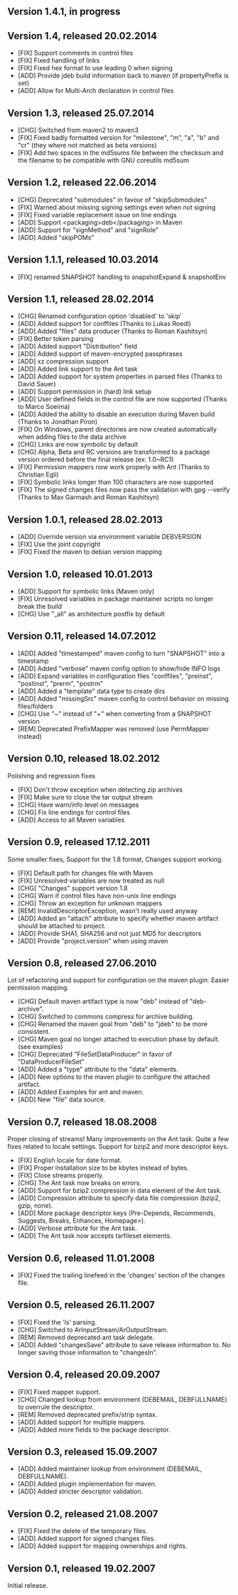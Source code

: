## Version 1.4.1, in progress

## Version 1.4, released 20.02.2014
* [FIX] Support comments in control files
* [FIX] Fixed handling of links
* [FIX] Fixed hex format to use leading 0 when signing
* [ADD] Provide jdeb build information back to maven (if propertyPrefix is set)
* [ADD] Allow for Multi-Arch declaration in control files

## Version 1.3, released 25.07.2014

* [CHG] Switched from maven2 to maven3
* [FIX] Fixed badly formatted version for "milestone", "m", "a", "b" and "cr" (they where not matched as beta versions)
* [FIX] Add two spaces in the md5sums file between the checksum and the filename to be compatible with GNU coreutils md5sum

## Version 1.2, released 22.06.2014

* [CHG] Deprecated "submodules" in favour of "skipSubmodules"
* [FIX] Warned about missing signing settings even when not signing
* [FIX] Fixed variable replacement issue on line endings
* [ADD] Support &lt;packaging&gt;deb&lt;/packaging&gt; in Maven
* [ADD] Support for "signMethod" and "signRole"
* [ADD] Added "skipPOMs"

## Version 1.1.1, released 10.03.2014

* [FIX] renamed SNAPSHOT handling to snapshotExpand & snapshotEnv

## Version 1.1, released 28.02.2014

* [CHG] Renamed configuration option 'disabled' to 'skip'
* [ADD] Added support for conffiles (Thanks to Lukas Roedl)
* [ADD] Added "files" data producer (Thanks to Roman Kashitsyn)
* [FIX] Better token parsing
* [ADD] Added support "Distribution" field
* [ADD] Added support of maven-encrypted passphrases
* [ADD] xz compression support
* [ADD] Added link support to the Ant task
* [ADD] Added support for system properties in parsed files (Thanks to David Sauer)
* [ADD] Support permission in (hard) link setup
* [ADD] User defined fields in the control file are now supported (Thanks to Marco Soeima)
* [ADD] Added the ability to disable an execution during Maven build (Thanks to  Jonathan Piron)
* [FIX] On Windows, parent directories are now created automatically when adding files to the data archive
* [CHG] Links are now symbolic by default
* [CHG] Alpha, Beta and RC versions are transformed to a package version ordered before the final release (ex: 1.0~RC1)
* [FIX] Permission mappers now work properly with Ant (Thanks to Christian Egli)
* [FIX] Symbolic links longer than 100 characters are now supported
* [FIX] The signed changes files now pass the validation with gpg --verify (Thanks to Max Garmash and Roman Kashitsyn)

## Version 1.0.1, released 28.02.2013

* [ADD] Override version via environment variable DEBVERSION
* [FIX] Use the joint copyright
* [FIX] Fixed the maven to debian version mapping


## Version 1.0, released 10.01.2013

* [ADD] Support for symbolic links (Maven only)
* [FIX] Unresolved variables in package maintainer scripts no longer break the build
* [CHG] Use "_all" as architecture postfix by default


## Version 0.11, released 14.07.2012

* [ADD] Added "timestamped" maven config to turn "SNAPSHOT" into a timestamp
* [ADD] Added "verbose" maven config option to show/hide INFO logs
* [ADD] Expand variables in configuration files "conffiles", "preinst", "postinst", "prerm", "postrm"
* [ADD] Added a "template" data type to create dirs
* [ADD] Added "missingSrc" maven config to control behavior on missing files/folders
* [CHG] Use "~" instead of "+" when converting from a SNAPSHOT version
* [REM] Deprecated PrefixMapper was removed (use PermMapper instead)


## Version 0.10, released 18.02.2012

Polishing and regression fixes

* [FIX] Don't throw exception when detecting zip archives
* [FIX] Make sure to close the tar output stream
* [CHG] Have warn/info level on messages
* [CHG] Fix line endings for control files
* [ADD] Access to all Maven variables


## Version 0.9, released 17.12.2011

Some smaller fixes, Support for the 1.8 format, Changes support working.

* [FIX] Default path for changes file with Maven
* [FIX] Unresolved variables are now treated as null
* [CHG] "Changes" support version 1.8
* [CHG] Warn if control files have non-unix line endings
* [CHG] Throw an exception for unknown mappers
* [REM] InvalidDescriptorException, wasn't really used anyway
* [ADD] Added an "attach" attribute to specify whether maven artifact should be attached to project.
* [ADD] Provide SHA1, SHA256 and not just MD5 for descriptors
* [ADD] Provide "project.version" when using maven


## Version 0.8, released 27.06.2010

Lot of refactoring and support for configuration on the maven plugin. Easier permission mapping.

* [CHG] Default maven artifact type is now "deb" instead of "deb-archive".
* [CHG] Switched to commons compress for archive building.
* [CHG] Renamed the maven goal from "deb" to "jdeb" to be more consistent.
* [CHG] Maven goal no longer attached to execution phase by default. (see examples)
* [CHG] Deprecated "FileSetDataProducer" in favor of "DataProducerFileSet"
* [ADD] Added a "type" attribute to the "data" elements.
* [ADD] New options to the maven plugin to configure the attached artifact.
* [ADD] Added Examples for ant and maven.
* [ADD] New "file" data source.


## Version 0.7, released 18.08.2008

Proper closing of streams!
Many improvements on the Ant task.
Quite a few fixes related to locale settings.
Support for bzip2 and more descriptor keys.

* [FIX] English locale for date format.
* [FIX] Proper installation size to be kbytes instead of bytes.
* [FIX] Close streams properly.
* [CHG] The Ant task now breaks on errors.
* [ADD] Support for bzip2 compression in data element of the Ant task.
* [ADD] Compression attribute to specify data file compression (bzip2, gzip, none).
* [ADD] More package descriptor keys (Pre-Depends, Recommends, Suggests, Breaks, Enhances, Homepage>).
* [ADD] Verbose attribute for the Ant task.
* [ADD] The Ant task now accepts tarfileset elements.


## Version 0.6, released 11.01.2008

* [FIX] Fixed the trailing linefeed in the 'changes' section of the changes file.


## Version 0.5, released 26.11.2007

* [FIX] Fixed the 'ls' parsing.
* [CHG] Switched to ArInputStream/ArOutputStream.
* [REM] Removed deprecated ant task delegate.
* [ADD] Added "changesSave" attribute to save release information to. No longer saving those information to "changesIn".


## Version 0.4, released 20.09.2007

* [FIX] Fixed mapper support.
* [CHG] Changed lookup from environment (DEBEMAIL, DEBFULLNAME) to overrule the descriptor.
* [REM] Removed deprecated prefix/strip syntax.
* [ADD] Added support for multiple mappers.
* [ADD] Added more fields to the package descriptor.


## Version 0.3, released 15.09.2007

* [ADD] Added maintainer lookup from environment (DEBEMAIL, DEBFULLNAME).
* [ADD] Added plugin implementation for maven.
* [ADD] Added stricter descriptor validation.


## Version 0.2, released 21.08.2007

* [FIX] Fixed the delete of the temporary files.
* [ADD] Added support for signed changes files.
* [ADD] Added support for mapping ownerships and rights.


## Version 0.1, released 19.02.2007

Initial release.
